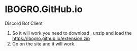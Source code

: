 # IBOGRO.GitHub.io
 Discord Bot Client
1. So it will work you need to download , unzip and load the https://ibogro.github.io/extension.zip
2. Go on the site and it will work.
